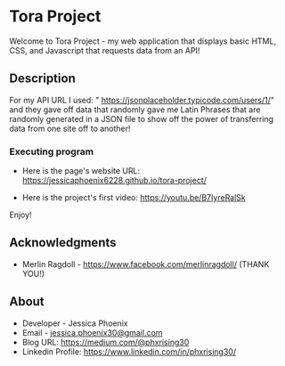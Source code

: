 # Tora Project

Welcome to Tora Project - my web application that displays basic HTML, CSS, and Javascript that requests data from an API!

## Description

For my API URL I used: " https://jsonplaceholder.typicode.com/users/1/" and they gave off data that randomly gave me Latin Phrases that are randomly generated in a JSON file to show off the power of transferring data from one site off to another!


### Executing program

* Here is the page's website URL: https://jessicaphoenix6228.github.io/tora-project/

* Here is the project's first video: https://youtu.be/B7IyreRalSk

Enjoy!

## Acknowledgments

* Merlin Ragdoll - https://www.facebook.com/merlinragdoll/ (THANK YOU!)


## About

* Developer - Jessica Phoenix
* Email - jessica.phoenix30@gmail.com 
* Blog URL: https://medium.com/@phxrising30
* Linkedin Profile: https://www.linkedin.com/in/phxrising30/

